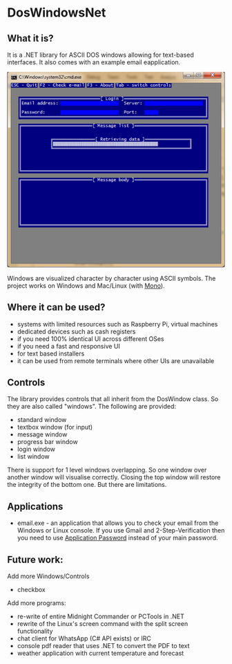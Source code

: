 # DosWindowsNet

## What it is?

It is a .NET library for ASCII DOS windows allowing for text-based interfaces. It also comes with an example email eapplication. 

![Alt text](/screenshots/email2.png?raw=true "email.exe can check e-mail from gmail")

Windows are visualized character by character using ASCII symbols. The project works on Windows and Mac/Linux (with [Mono](https://www.mono-project.com)).

## Where it can be used?

  * systems with limited resources such as Raspberry Pi, virtual machines
  * dedicated devices such as cash registers
  * if you need 100% identical UI across different OSes
  * if you need a fast and responsive UI
  * for text based installers
  * it can be used from remote terminals where other UIs are unavailable
  
## Controls
The library provides controls that all inherit from the DosWindow class. So they are also called "windows". The following are provided:
  * standard window
  * textbox window (for input)
  * message window
  * progress bar window 
  * login window
  * list window

There is support for 1 level windows overlapping. So one window over another window will visualise correctly. Closing the top window will restore the integrity of the bottom one. But there are limitations.

## Applications
  * email.exe - an application that allows you to check your email from the Windows or Linux console. If you use Gmail and 2-Step-Verification then you need to use [Application Password](https://support.google.com/accounts/answer/185833?hl=en) instead of your main password.

## Future work:
Add more Windows/Controls
  * checkbox
  
Add more programs:
  * re-write of entire Midnight Commander or PCTools in .NET 
  * rewrite of the Linux's screen command with the split screen functionality
  * chat client for WhatsApp (C# API exists) or IRC
  * console pdf reader that uses .NET to convert the PDF to text
  * weather application with current temperature and forecast
  
  


